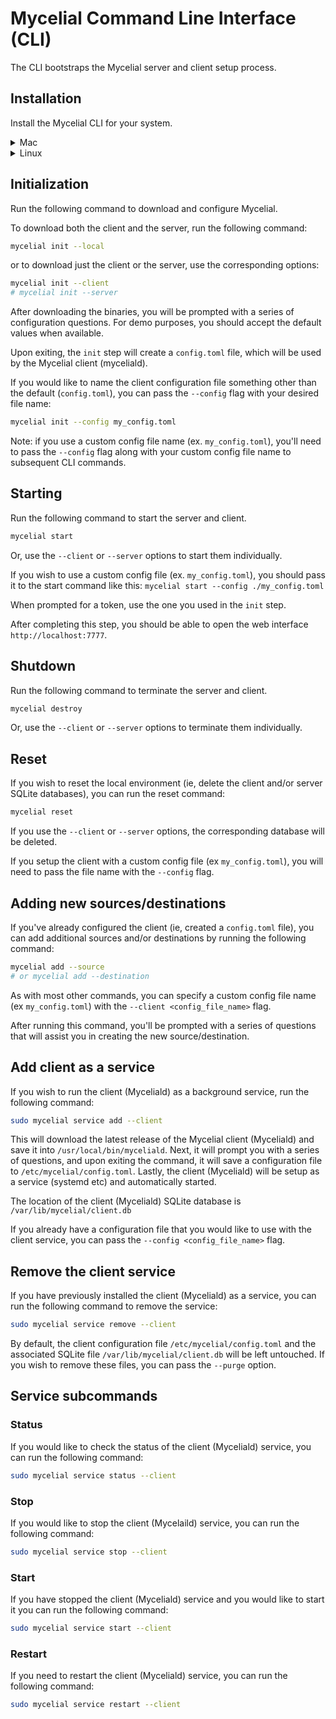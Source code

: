 # Mycelial Command Line Interface (CLI)

The CLI bootstraps the Mycelial server and client setup process.

## Installation


Install the Mycelial CLI for your system.

<details>
  <summary>Mac</summary>

  ```sh
  brew install mycelial/tap/mycelial
  ```

</details>

<details>
  <summary>Linux</summary>

  <details>
  <summary>Debian Based Linux x86_64</summary>

  ```sh
  curl -L https://github.com/mycelial/cli/releases/download/v0.4.0/mycelial_0.4.0_amd64.deb --output mycelial_amd64.deb
  dpkg -i ./mycelial_amd64.deb
  ```

  </details>

  <details>
  <summary>Debian Based Linux ARM64</summary>

  ```sh
  curl -L https://github.com/mycelial/cli/releases/download/v0.4.0/mycelial_0.4.0_arm64.deb --output mycelial_arm64.deb
  dpkg -i ./mycelial_arm64.deb
  ```

  </details>

  <details>
  <summary>Debian Based Linux ARM</summary>

  ```sh
  curl -L https://github.com/mycelial/cli/releases/download/v0.4.0/mycelial_0.4.0_armhf.deb --output mycelial_armhf.deb
  dpkg -i ./mycelial_armhf.deb
  ```

  </details>

  <details>
  <summary>Redhat Based Linux x86_64</summary>

  ```sh
  yum install https://github.com/mycelial/cli/releases/download/v0.4.0/mycelial-v0.4.0-1.x86_64.rpm 
  ```

  </details>

  <details>
  <summary>Redhat Based Linux ARM64</summary>

  ```sh
  yum install https://github.com/mycelial/cli/releases/download/v0.4.0/mycelial-v0.4.0-1.arm64.rpm 
  ```

  </details>

  <details>
  <summary>Redhat Based Linux ARM</summary>

  ```sh
  yum install https://github.com/mycelial/cli/releases/download/v0.4.0/mycelial-v0.4.0-1.armhf.rpm
  ```

  </details>

</details>

## Initialization

Run the following command to download and configure Mycelial.

To download both the client and the server, run the following command:

```sh
mycelial init --local
```

or to download just the client or the server, use the corresponding options:

```sh
mycelial init --client
# mycelial init --server
```

After downloading the binaries, you will be prompted with a series of
configuration questions. For demo purposes, you should accept the default values
when available.

Upon exiting, the `init` step will create a `config.toml` file, which will be
used by the Mycelial client (myceliald).

If you would like to name the client configuration file something other than the
default (`config.toml`), you can pass the `--config` flag with your desired file
name:

```sh
mycelial init --config my_config.toml
```

Note: if you use a custom config file name (ex. `my_config.toml`), you'll need
to pass the `--config` flag along with your custom config file name to
subsequent CLI commands.

## Starting

Run the following command to start the server and client.

```sh
mycelial start
```

Or, use the `--client` or `--server` options to start them individually.

If you wish to use a custom config file (ex. `my_config.toml`), you should pass
it to the start command like this: `mycelial start --config ./my_config.toml`

When prompted for a token, use the one you used in the `init` step.

After completing this step, you should be able to open the web interface 
`http://localhost:7777`.

## Shutdown

Run the following command to terminate the server and client.

```sh
mycelial destroy
```

Or, use the `--client` or `--server` options to terminate them individually.

## Reset

If you wish to reset the local environment (ie, delete the client and/or server 
SQLite databases), you can run the reset command:

```sh
mycelial reset
```

If you use the `--client` or `--server` options, the corresponding database will
be deleted.

If you setup the client with a custom config file (ex `my_config.toml`), you
will need to pass the file name with the `--config` flag.

## Adding new sources/destinations

If you've already configured the client (ie, created a `config.toml` file), you
can add additional sources and/or destinations by running the following command:

```sh
mycelial add --source 
# or mycelial add --destination
```

As with most other commands, you can specify a custom config file name (ex
`my_config.toml`) with the `--client <config_file_name>` flag.

After running this command, you'll be prompted with a series of questions that
will assist you in creating the new source/destination.

## Add client as a service

If you wish to run the client (Myceliald) as a background service, run the
following command:

```sh
sudo mycelial service add --client
```

This will download the latest release of the Mycelial client (Myceliald) and 
save it into `/usr/local/bin/myceliald`. Next, it will prompt you with a series
of questions, and upon exiting the command, it will save a configuration file to 
`/etc/mycelial/config.toml`. Lastly, the client (Myceliald) will be setup
as a service (systemd etc) and automatically started. 

The location of the client (Myceliald) SQLite database is
`/var/lib/mycelial/client.db`

If you already have a configuration file that you would like to use with the
client service, you can pass the `--config <config_file_name>` flag.

## Remove the client service

If you have previously installed the client (Myceliald) as a service, you can 
run the following command to remove the service:

```sh
sudo mycelial service remove --client
```

By default, the client configuration file `/etc/mycelial/config.toml` and the 
associated SQLite file `/var/lib/mycelial/client.db` will be left untouched. If
you wish to remove these files, you can pass the `--purge` option.

## Service subcommands

### Status

If you would like to check the status of the client (Myceliald) service, you
can run the following command:

```sh
sudo mycelial service status --client
```

### Stop

If you would like to stop the client (Mycelaild) service, you can run the
following command:

```sh
sudo mycelial service stop --client
```

### Start

If you have stopped the client (Myceliald) service and you would like to start
it you can run the following command:

```sh
sudo mycelial service start --client
```

### Restart

If you need to restart the client (Myceliald) service, you can run the following
command:

```sh
sudo mycelial service restart --client
```